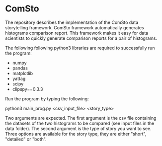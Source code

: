 # ComSto
The repository describes the implementation of the ComSto data storytelling framework. ComSto framework automatically generates histograms comparison report.
This framework makes it easy for data scientists to quickly generate comparison reports for a pair of histograms.

The following following python3 libraries are required to successfully run the program:

- numpy
- pandas
- matplotlib
- yattag
- scipy
- clipspy==0.3.3

Run the program by typing the following:

python3 main_prog.py <csv_input_file> <story_type>

Two arguments are expected. The first argument is the csv file containing the datasets of the two histograms to be compared (see input files in the data folder). 
The second argument is the type of story you want to see. Three options are available for the story type, they are either "short", "detailed" or "both".




